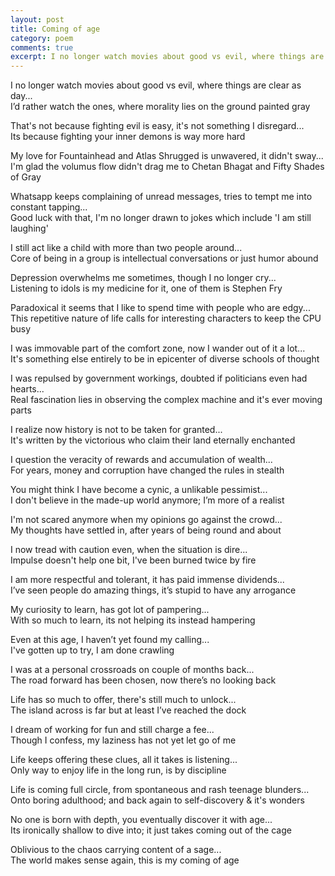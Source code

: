 ```yaml
---
layout: post
title: Coming of age
category: poem
comments: true
excerpt: I no longer watch movies about good vs evil, where things are clear as day...   
---
```


I no longer watch movies about good vs evil, where things are clear as day...  
I’d rather watch the ones, where morality lies on the ground painted gray

That's not because fighting evil is easy, it's not something I disregard...   
Its because fighting your inner demons is way more hard 

My love for Fountainhead and Atlas Shrugged is unwavered, it didn't sway...   
I'm glad the volumus flow didn't drag me to Chetan Bhagat and Fifty Shades of Gray 

Whatsapp keeps complaining of unread messages, tries to tempt me into constant tapping...   
Good luck with that, I'm no longer drawn to jokes which include 'I am still laughing' 

I still act like a child with more than two people around...   
Core of being in a group is intellectual conversations or just humor abound

Depression overwhelms me sometimes, though I no longer cry...   
Listening to idols is my medicine for it, one of them is Stephen Fry 

Paradoxical it seems that I like to spend time with people who are edgy...   
This repetitive nature of life calls for interesting characters to keep the CPU busy 

I was immovable part of the comfort zone, now I wander out of it a lot...   
It's something else entirely to be in epicenter of diverse schools of thought 

I was repulsed by government workings, doubted if politicians even had hearts...   
Real fascination lies in observing the complex machine and it's ever moving parts 

I realize now history is not to be taken for granted...  
It's written by the victorious who claim their land eternally enchanted 

I question the veracity of rewards and accumulation of wealth...   
For years, money and corruption have changed the rules in stealth

You might think I have become a cynic, a unlikable pessimist...   
I don't believe in the made-up world anymore; I’m more of a realist 

I'm not scared anymore when my opinions go against the crowd...   
My thoughts have settled in, after years of being round and about 

I now tread with caution even, when the situation is dire...  
Impulse doesn't help one bit, I've been burned twice by fire 

I am more respectful and tolerant, it has paid immense dividends...  
I’ve seen people do amazing things, it’s stupid to have any arrogance

My curiosity to learn, has got lot of pampering...  
With so much to learn, its not helping its instead hampering

Even at this age, I haven’t yet found my calling...   
I've gotten up to try, I am done crawling 

I was at a personal crossroads on couple of months back...  
The road forward has been chosen, now there’s no looking back 

Life has so much to offer, there's still much to unlock...   
The island across is far but at least I’ve reached the dock 

I dream of working for fun and still charge a fee...  
Though I confess, my laziness has not yet let go of me 

Life keeps offering these clues, all it takes is listening...  
Only way to enjoy life in the long run, is by discipline 

Life is coming full circle, from spontaneous and rash teenage blunders...   
Onto boring adulthood; and back again to self-discovery & it's wonders

No one is born with depth, you eventually discover it with age...   
Its ironically shallow to dive into; it just takes coming out of the cage 

Oblivious to the chaos carrying content of a sage...   
The world makes sense again, this is my coming of age

